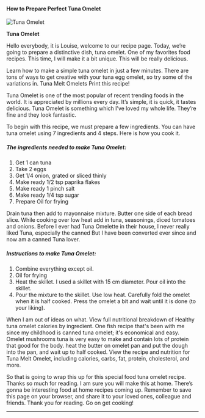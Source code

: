             

#### How to Prepare Perfect Tuna Omelet

![Tuna Omelet](https://img-global.cpcdn.com/recipes/29bf8fc18220eee2/751x532cq70/tuna-omelet-recipe-main-photo.jpg)

**Tuna Omelet**

Hello everybody, it is Louise, welcome to our recipe page. Today, we’re going to prepare a distinctive dish, tuna omelet. One of my favorites food recipes. This time, I will make it a bit unique. This will be really delicious.

Learn how to make a simple tuna omelet in just a few minutes. There are tons of ways to get creative with your tuna egg omelet, so try some of the variations in. Tuna Melt Omelets Print this recipe!

Tuna Omelet is one of the most popular of recent trending foods in the world. It is appreciated by millions every day. It’s simple, it is quick, it tastes delicious. Tuna Omelet is something which I’ve loved my whole life. They’re fine and they look fantastic.

To begin with this recipe, we must prepare a few ingredients. You can have tuna omelet using 7 ingredients and 4 steps. Here is how you cook it.

##### The ingredients needed to make Tuna Omelet:

1.  Get 1 can tuna
2.  Take 2 eggs
3.  Get 1/4 onion, grated or sliced thinly
4.  Make ready 1/2 tsp paprika flakes
5.  Make ready 1 pinch salt
6.  Make ready 1/4 tsp sugar
7.  Prepare Oil for frying

Drain tuna then add to mayonnaise mixture. Butter one side of each bread slice. While cooking over low heat add in tuna, seasonings, diced tomatoes and onions. Before I ever had Tuna Omelette in their house, I never really liked Tuna, especially the canned But I have been converted ever since and now am a canned Tuna lover.

##### Instructions to make Tuna Omelet:

1.  Combine everything except oil.
2.  Oil for frying
3.  Heat the skillet. I used a skillet with 15 cm diameter. Pour oil into the skillet.
4.  Pour the mixture to the skillet. Use low heat. Carefully fold the omelet when it is half cooked. Press the omelet a bit and wait until it is done (to your liking).

When I am out of ideas on what. View full nutritional breakdown of Healthy tuna omelet calories by ingredient. One fish recipe that's been with me since my childhood is canned tuna omelet; it's economical and easy. Omelet mushrooms tuna is very easy to make and contain lots of protein that good for the body. heat the butter on omelet pan and put the dough into the pan, and wait up to half cooked. View the recipe and nutrition for Tuna Melt Omelet, including calories, carbs, fat, protein, cholesterol, and more.

So that is going to wrap this up for this special food tuna omelet recipe. Thanks so much for reading. I am sure you will make this at home. There’s gonna be interesting food at home recipes coming up. Remember to save this page on your browser, and share it to your loved ones, colleague and friends. Thank you for reading. Go on get cooking!

* * *